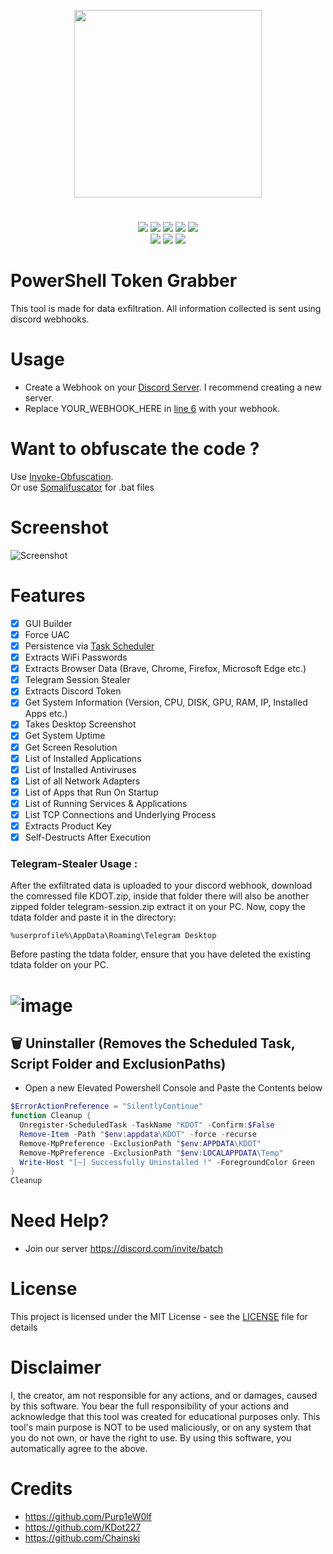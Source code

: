 <p align="center">
<img src="https://i.postimg.cc/m2SSKrBt/Logo.gif", width="300", height="300">
</p>

<h1 align="center">
</h1>
<p align= "center">
  <img src="https://img.shields.io/github/languages/top/kdot227/Powershell-Token-Grabber">
   <img src="https://img.shields.io/github/stars/kdot227/Powershell-Token-Grabber.svg?color=yellow">
   <img src="https://img.shields.io/github/forks/kdot227/Powershell-Token-Grabber.svg?color=red">
   <img src="https://img.shields.io/github/issues/kdot227/Powershell-Token-Grabber.svg?color=green">
   <img src="https://img.shields.io/badge/dynamic/json?label=Visitors&query=value&url=https%3A%2F%2Fapi.countapi.xyz%2Fhit%2FKDot227%2FPowerShell-Token-Grabber">
   <br>
   <img src="https://img.shields.io/github/last-commit/kdot227/Powershell-Token-Grabber">
   <img src="https://img.shields.io/github/license/kdot227/Powershell-Token-Grabber">
    <img src="https://img.shields.io/github/repo-size/kdot227/Powershell-Token-Grabber.svg?label=Repo%20size&style=flat-square">
   <br>
</p>

# PowerShell Token Grabber 

This tool is made for data exfiltration. All information collected is sent using discord webhooks.

# Usage

- Create a Webhook on your [Discord Server](https://discord.com). I recommend creating a new server.
- Replace YOUR_WEBHOOK_HERE in [line 6](https://github.com/Chainski/Powershell-Token-Grabber/blob/main/main.ps1#L6) with your webhook.



# Want to obfuscate the code ?
Use [Invoke-Obfuscation](https://github.com/danielbohannon/Invoke-Obfuscation). \
Or use [Somalifuscator](https://github.com/kdot227/somalifuscator) for .bat files 

# Screenshot

![Screenshot](https://user-images.githubusercontent.com/96607632/232662914-2f0ff29a-673e-4f50-8b3c-51d304f9f946.png)



#  Features
- [x] GUI Builder
- [x] Force UAC
- [x] Persistence via [Task Scheduler](https://learn.microsoft.com/en-us/windows/win32/taskschd/about-the-task-scheduler) 
- [x] Extracts WiFi Passwords
- [x] Extracts Browser Data (Brave, Chrome, Firefox, Microsoft Edge etc.)
- [x] Telegram Session Stealer 
- [x] Extracts Discord Token
- [x] Get System Information (Version, CPU, DISK, GPU, RAM, IP, Installed Apps etc.)
- [x] Takes Desktop Screenshot  
- [x] Get System Uptime 
- [X] Get Screen Resolution
- [x] List of Installed Applications
- [x] List of Installed Antiviruses
- [x] List of all Network Adapters
- [x] List of Apps that Run On Startup
- [x] List of Running Services & Applications
- [x] List TCP Connections and Underlying Process
- [x] Extracts Product Key
- [x] Self-Destructs After Execution

### Telegram-Stealer Usage :
After the exfiltrated data is uploaded to your discord webhook, download the comressed file KDOT.zip, inside that folder there will also be another zipped folder telegram-session.zip extract it on your PC.
Now, copy the tdata folder and paste it in the directory:

```
%userprofile%\AppData\Roaming\Telegram Desktop
```
Before pasting the tdata folder, ensure that you have deleted the existing tdata folder on your PC.
# ![image](https://user-images.githubusercontent.com/96607632/235702107-5800e44e-b4d3-4147-8fb0-b78aece6eae7.png)


 
## 🗑 Uninstaller (Removes the Scheduled Task, Script Folder and ExclusionPaths)
- Open a new Elevated Powershell Console and Paste the Contents below
```ps1
$ErrorActionPreference = "SilentlyContinue"
function Cleanup {
  Unregister-ScheduledTask -TaskName "KDOT" -Confirm:$False
  Remove-Item -Path "$env:appdata\KDOT" -force -recurse
  Remove-MpPreference -ExclusionPath "$env:APPDATA\KDOT"
  Remove-MpPreference -ExclusionPath "$env:LOCALAPPDATA\Temp"
  Write-Host "[~] Successfully Uninstalled !" -ForegroundColor Green
}
Cleanup
```

# Need Help?
- Join our server https://discord.com/invite/batch

# License
This project is licensed under the MIT License - see the [LICENSE](https://github.com/kdot227/Powershell-Token-Grabber/blob/main/LICENSE) file for details

# Disclaimer
I, the creator, am not responsible for any actions, and or damages, caused by this software.
You bear the full responsibility of your actions and acknowledge that this tool was created for educational purposes only.
This tool's main purpose is NOT to be used maliciously, or on any system that you do not own, or have the right to use.
By using this software, you automatically agree to the above.

# Credits
- https://github.com/Purp1eW0lf
- https://github.com/KDot227
- https://github.com/Chainski



